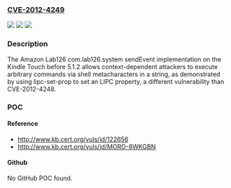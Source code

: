 ### [CVE-2012-4249](https://cve.mitre.org/cgi-bin/cvename.cgi?name=CVE-2012-4249)
![](https://img.shields.io/static/v1?label=Product&message=n%2Fa&color=blue)
![](https://img.shields.io/static/v1?label=Version&message=n%2Fa&color=blue)
![](https://img.shields.io/static/v1?label=Vulnerability&message=n%2Fa&color=brighgreen)

### Description

The Amazon Lab126 com.lab126.system sendEvent implementation on the Kindle Touch before 5.1.2 allows context-dependent attackers to execute arbitrary commands via shell metacharacters in a string, as demonstrated by using lipc-set-prop to set an LIPC property, a different vulnerability than CVE-2012-4248.

### POC

#### Reference
- http://www.kb.cert.org/vuls/id/122656
- http://www.kb.cert.org/vuls/id/MORO-8WKGBN

#### Github
No GitHub POC found.

